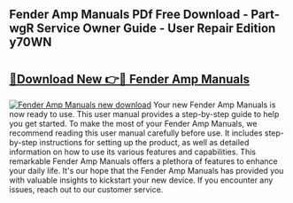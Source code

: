 ## Fender Amp Manuals PDf Free Download - Part-wgR Service Owner Guide - User Repair Edition y70WN

# <h2><a href="http://cf27590.oget.top/?id=Fender+Amp+Manuals">🔗Download New 👉🔴 Fender Amp Manuals</a></h2>

[![Fender Amp Manuals new download](https://i.imgur.com/5g1atiW.png)](http://cf27590.oget.top/?id=Fender+Amp+Manuals)
Your new Fender Amp Manuals is now ready to use. This user manual provides a step-by-step guide to help you get started. To make the most of your Fender Amp Manuals, we recommend reading this user manual carefully before use. It includes step-by-step instructions for setting up the product, as well as detailed information on how to use its various features and capabilities. This remarkable Fender Amp Manuals offers a plethora of features to enhance your daily life. It's our hope that the Fender Amp Manuals has provided you with valuable insights to kickstart your new device. If you encounter any issues, reach out to our customer service.
